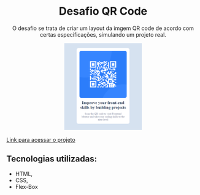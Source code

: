 <h1 align="center">Desafio QR Code</h1>
<p align="center">O desafio se trata de criar um layout da imgem QR code de acordo com certas especificações, simulando um projeto real.</p>

<p align="center">
  <img alt="Qr-Code" src="https://github.com/Lucs25/QR-Code/blob/master/design/Qr-Code.jpg" width="40%">
</p>

[Link para acessar o projeto](https://qr-code-kgketosgb-lucs25.vercel.app/)

## Tecnologias utilizadas:
- HTML,
- CSS,
- Flex-Box
